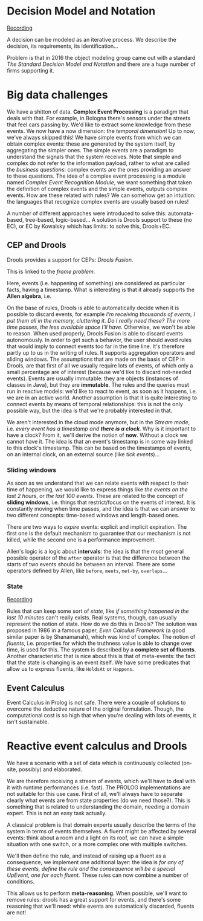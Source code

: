 # Decision Model and Notation

[Recording](https://web.microsoftstream.com/video/b3d6ede0-9467-4e55-b7c2-e063d7aa662c)

A decision can be modeled as an iterative process. We describe the decision, its requirements, its identification...

Problem is that in 2016 the object modeling group came out with a standard *The Standard Decision Model and Notation* and there are a huge number of firms supporting it.

# Big data challenges

We have a shitton of data. **Complex Event Processing** is a paradigm that deals with that. For example, in Bologna there's sensors under the streets that feel cars passing by. We'd like to extract some knowledge from these events. We now have a now dimension: the *temporal dimension*! Up to now, we've always skipped this! We have simple events from which we can obtain complex events: these are generated by the system itself, by aggregating the simpler ones.
The simple events are a paradigm to understand the signals that the system receives. Note that simple and complex do not refer to the information payload, rather to what are called the *business questions*: complex events are the ones providing an answer to these questions. The idea of a complex event processing is a module named *Complex Event Recognition Module*, we want something that taken the definition of complex events and the simple events, outputs complex events.
How are these related with rules? We can somehow get an intuition: the languages that recognize complex events are usually based on rules!

A number of different approaches were introduced to solve this: automata-based, tree-based, logic-based... A solution is Drools support to these (no EC), or EC by Kowalsky which has limits: to solve this, Drools+EC.

## CEP and Drools

Drools provides a support for CEPs: *Drools Fusion*.

This is linked to the *frame problem*.

Here, events (i.e. happening of something) are considered as particular facts, having a timestamp. What is interesting is that it already supports the **Allen algebra**, i.e. 

On the base of rules, Drools is able to automatically decide when it is possible to discard events, for example *I'm receiving thousands of events, I put them all in the memory, cluttering it. Do I really need these? The more time passes, the less available space I'll have.* Otherwise, we won't be able to reason. When used properly, Drools Fusion is able to discard events autonomously. In order to get such a behavior, the user should avoid rules that would imply to connect events too far in the time line. It's therefore partly up to us in the writing of rules.
It supports aggregation operators and sliding windows. The assumptions that are made on the basis of CEP in Drools, are that first of all we usually require lots of events, of which only a small percentage are of interest (because we'd like to discard not-needed events).
Events are usually immutable: they are objects (instances of classes in Java), but they are **immutable**. The rules and the queries must run in reactive models: we'd like to react to event, as soon as it happens, i.e. we are in an active world. Another assumption is that it is quite interesting to connect events by means of temporal relationships: this is not the only possible way, but the idea is that we're probably interested in that. 

We aren't interested in the cloud mode anymore, but in the *Stream mode*, i.e. *every event has a timestamp and **there is a clock**.* Why is it important to have a clock? From it, we'll derive the notion of **now**. Without a clock we cannot have it. The idea is that an event's timestamp is in some way linked to this clock's timestamp. This can be based on the timestamps of events, on an internal clock, on an external source (like *tick events*)...

### Sliding windows

As soon as we understand that we can relate events with respect to their time of happening, we would like to express things like *the events on the last 2 hours*, or *the last 100 events*. These are related to the concept of **sliding windows**, i.e. things that restrict/focus on the events of interest. It is constantly moving when time passes, and the idea is that we can answer to two different concepts: time-based windows and length-based ones. 

There are two ways to *expire* events: explicit and implicit expiration. The first one is the default mechanism to guarantee that our mechanism is not killed, while the second one is a performance improvement.

Allen's logic is a logic about **intervals**: the idea is that the msot general possible operator of the `after` operator is that the difference between the starts of two events should be between an interval. There are some operators defined by Allen, like `before`, `meets`, `met-by`, `overlaps`...

### State

[Recording](https://web.microsoftstream.com/video/8a5c5b7e-f1a3-440b-a73a-04daa268d4d1)

Rules that can keep some sort of *state*, like *if something happened in the last 10 minutes* can't really exists. Real systems, though, can usually represent the notion of state. How do we do this in Drools? The solution was proposed in 1986 in a famous paper, *Even Calculus Framework* (a good similar paper is by Shanamanah), which was kind of complex. The notion of *fluents*, i.e. properties for which the truthness value is able to change over time, is used for this. The system is described by a **complete set of fluents**. Another characteristic that is nice about this is that of meta-events: the fact that the state is changing is an event itself. We have some predicates that allow us to express fluents, like `HoldsAt` or `Happens`.

## Event Calculus

Event Calculus in Prolog is not safe. There were a couple of solutions to overcome the deductive nature of the original formulation. Though, the computational cost is so high that when you're dealing with lots of events, it isn't sustainable.

# Reactive event calculus and Drools

We have a scenario with a set of data which is continuously collected (on-site, possibly) and elaborated.

We are therefore receiving a stream of events, which we'll have to deal with it with runtime performances (i.e. fast).
The PROLOG implementations are not suitable for this use case. First of all, we'll always have to separate clearly what events are from state properties (do we need those?).
This is something that is related to understanding the domain, needing a domain expert. This is not an easy task actually.

A classical problem is that domain experts usually describe the terms of the system in terms of events themselves. A fluent might be affected by several events: think about a room and a light on its roof, we can have a simple situation with one switch, or a more complex one with multiple switches. 

We'll then define the rule, and instead of raising up a fluent as a consequence, we implement one additional layer: the idea is *for any of these events, define the rule and the consequence will be a special UpEvent, one for each fluent.* These rules can now combine a number of conditions. 

This allows us to perform **meta-reasoning**. When possible, we'll want to remove rules: drools has a great support for events, and there's some reasoning that we'll need: while events are automatically discarded, fluents are not!









